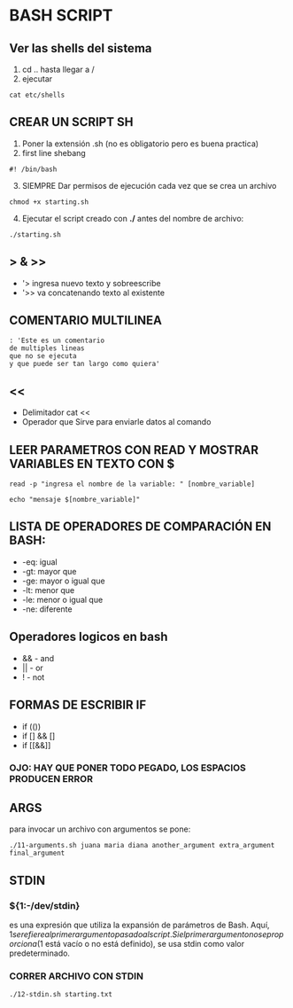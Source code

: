 # BASH SCRIPT

## Ver las shells del sistema

1. cd .. hasta llegar a /
2. ejecutar

```shell
cat etc/shells
```

## CREAR UN SCRIPT SH

1. Poner la extensión .sh (no es obligatorio pero es buena practica)
2. first line shebang

```shell
#! /bin/bash
```

3. SIEMPRE Dar permisos de ejecución cada vez que se crea un archivo

```shell
chmod +x starting.sh
```

4. Ejecutar el script creado con **./** antes del nombre de archivo:

```shell
./starting.sh
```

## > & >>

- '> ingresa nuevo texto y sobreescribe
- '>> va concatenando texto al existente

## COMENTARIO MULTILINEA

```shell
: 'Este es un comentario
de multiples lineas
que no se ejecuta
y que puede ser tan largo como quiera'
```

## <<

- Delimitador cat <<
- Operador que Sirve para enviarle datos al comando

## LEER PARAMETROS CON READ Y MOSTRAR VARIABLES EN TEXTO CON $

```shell
read -p "ingresa el nombre de la variable: " [nombre_variable]

echo "mensaje $[nombre_variable]"
```

## LISTA DE OPERADORES DE COMPARACIÓN EN BASH:

- -eq: igual
- -gt: mayor que
- -ge: mayor o igual que
- -lt: menor que
- -le: menor o igual que
- -ne: diferente

## Operadores logicos en bash

- && - and
- || - or
- ! - not

## FORMAS DE ESCRIBIR IF

- if (())
- if [] && []
- if [[&&]]

### OJO: HAY QUE PONER TODO PEGADO, LOS ESPACIOS PRODUCEN ERROR

## ARGS

para invocar un archivo con argumentos se pone:

```shell
./11-arguments.sh juana maria diana another_argument extra_argument final_argument
```

## STDIN

### ${1:-/dev/stdin}

es una expresión que utiliza la expansión de parámetros de Bash. Aquí, ${1} se refiere al primer argumento pasado al script. Si el primer argumento no se proporciona ($1 está vacío o no está definido), se usa stdin como valor predeterminado.

### CORRER ARCHIVO CON STDIN

```shell
./12-stdin.sh starting.txt
```
